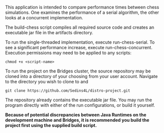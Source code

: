 This application is intended to compare performance times between chess simulations.
One examines the performance of a serial algorithm, the other looks at a concurrent implementation.

The build-chess script compiles all required source code and creates an executable jar file in the artifacts directory.

To run the single-threaded implementation, execute run-chess-serial. To see a significant performance increase, execute run-chess-concurrent. Execution permissions may need to be applied to any scripts:

`chmod +x <script-name>`

To run the project on the Bridges cluster, the source repository may be cloned into a directory of your choosing from your user account. Navigate to the directory you wish to clone to and

`git clone https://github.com/Sedins4L/distro-project.git`

The repository already contains the executable jar file. You may run the program directly with either of the run configurations, or build it yourself.

**Because of potential discrepancies between Java Runtimes on the development machine and Bridges, it is recommended you build the project first using the supplied build script.**
